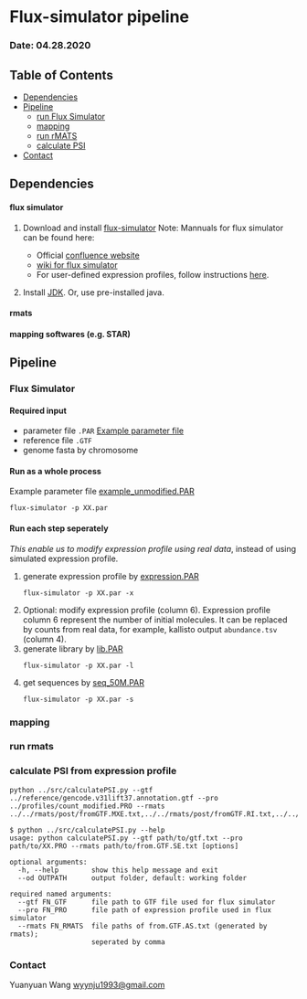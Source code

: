 # Flux-simulator pipeline
### Date: 04.28.2020


## Table of Contents
- [Dependencies](#Dependencies)
- [Pipeline](#Pipeline)
    * [run Flux Simulator](#Flux-Simulator)
    * [mapping](#mapping)
    * [run rMATS](#run-rmats)
    * [calculate PSI](#calculate-PSI-from-expression-profile)
- [Contact](#Contact)



## Dependencies
#### flux simulator
1. Download and install [flux-simulator](http://confluence.sammeth.net/display/SIM/2+-+Download)
    Note: Mannuals for flux simulator can be found here:
    - Official [confluence website](http://confluence.sammeth.net/display/SIM/Home)
    - [wiki for flux simulator](http://fluxcapacitor.wikidot.com/simulator)
    - For user-defined expression profiles, follow instructions [here](http://confluence.sammeth.net/display/SIM/flux+simulator+.pro+file).

2. Install [JDK](http://www.oracle.com/technetwork/java/javase/downloads/jdk8-downloads-2133151.html). Or, use pre-installed java.

#### rmats
#### mapping softwares (e.g. STAR)

## Pipeline
### Flux Simulator
#### Required input
- parameter file `.PAR`
    [Example parameter file](paraFiles/example_unmodified.PAR)
- reference file `.GTF`
- genome fasta by chromosome


#### Run as a whole process 
Example parameter file [example_unmodified.PAR](paraFiles/example_unmodified.PAR)
```
flux-simulator -p XX.par
```


#### Run each step seperately
*This enable us to modify expression profile using real data*, instead of using simulated expression profile.

1. generate expression profile by [expression.PAR](./paraFiles/expression.PAR)
    ```
    flux-simulator -p XX.par -x
    ```
2. Optional: modify expression profile (column 6).
    Expression profile column 6 represent the number of initial molecules. It can be replaced by counts from real data, for example, kallisto output `abundance.tsv` (column 4).
3. generate library by [lib.PAR](./paraFiles/lib.PAR)
    ```
    flux-simulator -p XX.par -l
    ```
4. get sequences by [seq_50M.PAR](./paraFiles/seq_50M.PAR)
    ```
    flux-simulator -p XX.par -s
    ```
### mapping
### run rmats
### calculate PSI from expression profile
```
python ../src/calculatePSI.py --gtf ../reference/gencode.v31lift37.annotation.gtf --pro ../profiles/count_modified.PRO --rmats ../../rmats/post/fromGTF.MXE.txt,../../rmats/post/fromGTF.RI.txt,../../rmats/post/fromGTF.A3SS.txt,../../rmats/post/fromGTF.A5SS.txt,../../rmats/post/fromGTF.SE.txt
```
```
$ python ../src/calculatePSI.py --help
usage: python calculatePSI.py --gtf path/to/gtf.txt --pro path/to/XX.PRO --rmats path/to/from.GTF.SE.txt [options]

optional arguments:
  -h, --help        show this help message and exit
  --od OUTPATH      output folder, default: working folder

required named arguments:
  --gtf FN_GTF      file path to GTF file used for flux simulator
  --pro FN_PRO      file path of expression profile used in flux simulator
  --rmats FN_RMATS  file paths of from.GTF.AS.txt (generated by rmats);
                    seperated by comma
```
### Contact
Yuanyuan Wang <wyynju1993@gmail.com>


